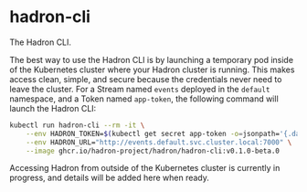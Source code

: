 hadron-cli
==========
The Hadron CLI.

The best way to use the Hadron CLI is by launching a temporary pod inside of the Kubernetes cluster where your Hadron cluster is running. This makes access clean, simple, and secure because the credentials never need to leave the cluster. For a Stream named `events` deployed in the `default` namespace, and a Token named `app-token`, the following command will launch the Hadron CLI:

```bash
kubectl run hadron-cli --rm -it \
    --env HADRON_TOKEN=$(kubectl get secret app-token -o=jsonpath='{.data.token}' | base64 --decode) \
    --env HADRON_URL="http://events.default.svc.cluster.local:7000" \
    --image ghcr.io/hadron-project/hadron/hadron-cli:v0.1.0-beta.0
```

Accessing Hadron from outside of the Kubernetes cluster is currently in progress, and details will be added here when ready.
